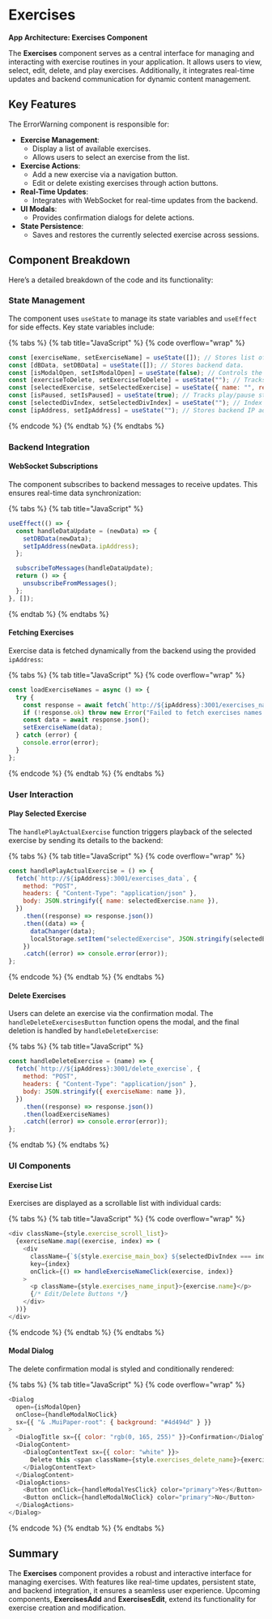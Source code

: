 # Exercises

**App Architecture: Exercises Component**

The **Exercises** component serves as a central interface for managing and interacting with exercise routines in your application. It allows users to view, select, edit, delete, and play exercises. Additionally, it integrates real-time updates and backend communication for dynamic content management.

## Key Features

The ErrorWarning component is responsible for:

* **Exercise Management**:
  * Display a list of available exercises.
  * Allows users to select an exercise from the list.
* **Exercise Actions**:
  * Add a new exercise via a navigation button.
  * Edit or delete existing exercises through action buttons.
* **Real-Time Updates**:
  * Integrates with WebSocket for real-time updates from the backend.
* **UI Modals**:
  * Provides confirmation dialogs for delete actions.
* **State Persistence**:
  * Saves and restores the currently selected exercise across sessions.

## **Component Breakdown**

Here’s a detailed breakdown of the code and its functionality:

### **State Management**

The component uses `useState` to manage its state variables and `useEffect` for side effects. Key state variables include:

{% tabs %}
{% tab title="JavaScript" %}
{% code overflow="wrap" %}
```javascript
const [exerciseName, setExerciseName] = useState([]); // Stores list of exercises.
const [dBData, setDBData] = useState([]); // Stores backend data.
const [isModalOpen, setIsModalOpen] = useState(false); // Controls the visibility of the delete modal.
const [exerciseToDelete, setExerciseToDelete] = useState(""); // Tracks the exercise marked for deletion.
const [selectedExercise, setSelectedExercise] = useState({ name: "", rep: 0 }); // Currently selected exercise.
const [isPaused, setIsPaused] = useState(true); // Tracks play/pause state.
const [selectedDivIndex, setSelectedDivIndex] = useState(""); // Index of the selected exercise in the UI.
const [ipAddress, setIpAddress] = useState(""); // Stores backend IP address for API calls.
```
{% endcode %}
{% endtab %}
{% endtabs %}

### Backend Integration

#### WebSocket Subscriptions

The component subscribes to backend messages to receive updates. This ensures real-time data synchronization:

{% tabs %}
{% tab title="JavaScript" %}
```javascript
useEffect(() => {
  const handleDataUpdate = (newData) => {
    setDBData(newData);
    setIpAddress(newData.ipAddress);
  };

  subscribeToMessages(handleDataUpdate);
  return () => {
    unsubscribeFromMessages();
  };
}, []);
```
{% endtab %}
{% endtabs %}

#### Fetching Exercises

Exercise data is fetched dynamically from the backend using the provided `ipAddress`:

{% tabs %}
{% tab title="JavaScript" %}
{% code overflow="wrap" %}
```javascript
const loadExerciseNames = async () => {
  try {
    const response = await fetch(`http://${ipAddress}:3001/exercises_names`);
    if (!response.ok) throw new Error("Failed to fetch exercises names.");
    const data = await response.json();
    setExerciseName(data);
  } catch (error) {
    console.error(error);
  }
};
```
{% endcode %}
{% endtab %}
{% endtabs %}

### User Interaction

#### Play Selected Exercise

The `handlePlayActualExercise` function triggers playback of the selected exercise by sending its details to the backend:

{% tabs %}
{% tab title="JavaScript" %}
{% code overflow="wrap" %}
```javascript
const handlePlayActualExercise = () => {
  fetch(`http://${ipAddress}:3001/exercises_data`, {
    method: "POST",
    headers: { "Content-Type": "application/json" },
    body: JSON.stringify({ name: selectedExercise.name }),
  })
    .then((response) => response.json())
    .then((data) => {
      dataChanger(data);
      localStorage.setItem("selectedExercise", JSON.stringify(selectedExercise));
    })
    .catch((error) => console.error(error));
};
```
{% endcode %}
{% endtab %}
{% endtabs %}

#### Delete Exercises

Users can delete an exercise via the confirmation modal. The `handleDeleteExercisesButton` function opens the modal, and the final deletion is handled by `handleDeleteExercise`:

{% tabs %}
{% tab title="JavaScript" %}
```javascript
const handleDeleteExercise = (name) => {
  fetch(`http://${ipAddress}:3001/delete_exercise`, {
    method: "POST",
    headers: { "Content-Type": "application/json" },
    body: JSON.stringify({ exerciseName: name }),
  })
    .then((response) => response.json())
    .then(loadExerciseNames)
    .catch((error) => console.error(error));
};
```
{% endtab %}
{% endtabs %}

### UI Components

#### Exercise List

Exercises are displayed as a scrollable list with individual cards:

{% tabs %}
{% tab title="JavaScript" %}
{% code overflow="wrap" %}
```javascript
<div className={style.exercise_scroll_list}>
  {exerciseName.map((exercise, index) => (
    <div
      className={`${style.exercise_main_box} ${selectedDivIndex === index ? style.selected_div : ""}`}
      key={index}
      onClick={() => handleExerciseNameClick(exercise, index)}
    >
      <p className={style.exercises_name_input}>{exercise.name}</p>
      {/* Edit/Delete Buttons */}
    </div>
  ))}
</div>
```
{% endcode %}
{% endtab %}
{% endtabs %}

#### Modal Dialog

The delete confirmation modal is styled and conditionally rendered:

{% tabs %}
{% tab title="JavaScript" %}
{% code overflow="wrap" %}
```javascript
<Dialog
  open={isModalOpen}
  onClose={handleModalNoClick}
  sx={{ "& .MuiPaper-root": { background: "#4d494d" } }}
>
  <DialogTitle sx={{ color: "rgb(0, 165, 255)" }}>Confirmation</DialogTitle>
  <DialogContent>
    <DialogContentText sx={{ color: "white" }}>
      Delete this <span className={style.exercises_delete_name}>{exerciseToDelete}</span> exercise?
    </DialogContentText>
  </DialogContent>
  <DialogActions>
    <Button onClick={handleModalYesClick} color="primary">Yes</Button>
    <Button onClick={handleModalNoClick} color="primary">No</Button>
  </DialogActions>
</Dialog>
```
{% endcode %}
{% endtab %}
{% endtabs %}

## Summary

The **Exercises** component provides a robust and interactive interface for managing exercises. With features like real-time updates, persistent state, and backend integration, it ensures a seamless user experience. Upcoming components, **ExercisesAdd** and **ExercisesEdit**, extend its functionality for exercise creation and modification.
